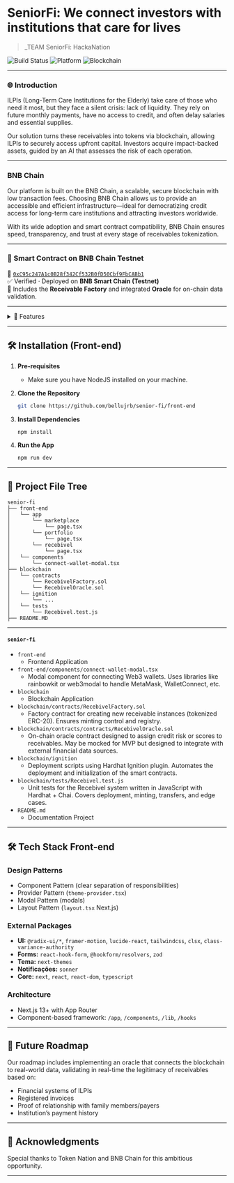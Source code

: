 # SeniorFi: We connect investors with institutions that care for lives

> _TEAM SeniorFi: HackaNation

![Build Status](https://img.shields.io/badge/Build-Passing-brightgreen)
![Platform](https://img.shields.io/badge/Platform-Web-blue)
![Blockchain](https://img.shields.io/badge/Blockchain-BNBChain-orange)

---

### 🌐 Introduction

ILPIs (Long-Term Care Institutions for the Elderly) take care of those who need it most, but they face a silent crisis: lack of liquidity. They rely on future monthly payments, have no access to credit, and often delay salaries and essential supplies.

Our solution turns these receivables into tokens via blockchain, allowing ILPIs to securely access upfront capital. Investors acquire impact-backed assets, guided by an AI that assesses the risk of each operation.

---

### BNB Chain

Our platform is built on the BNB Chain, a scalable, secure blockchain with low transaction fees. Choosing BNB Chain allows us to provide an accessible and efficient infrastructure—ideal for democratizing credit access for long-term care institutions and attracting investors worldwide.

With its wide adoption and smart contract compatibility, BNB Chain ensures speed, transparency, and trust at every stage of receivables tokenization.

--- 

### 🔗 Smart Contract on BNB Chain Testnet

📄 [`0xC95c247A1c0B28f342Cf532B0fD50Cbf9FbCABb1`](https://testnet.bscscan.com/address/0xC95c247A1c0B28f342Cf532B0fD50Cbf9FbCABb1#code)  
✅ Verified · Deployed on **BNB Smart Chain (Testnet)**  
🔐 Includes the **Receivable Factory** and integrated **Oracle** for on-chain data validation.

---

<details>
<summary>🌟 Features</summary>

### 🔹 Receivables Tokenization  
Long-term care institutions (ILPIs) register their future receivables on the platform, which are converted into tradable tokens on the blockchain.

### 🔹 Investment Marketplace  
Investors access a curated marketplace of receivable-backed tokens, evaluating opportunities based on risk and expected returns.

### 🔹 AI-Powered Risk Scoring  
A proprietary AI model analyzes each receivable and assigns a risk score (low, medium, or high), based on factors such as the ILPI’s history, guarantees, and payment terms.

### 🔹 Generative AI Interpretation  
After the score is calculated, a second AI layer generates clear, human-readable explanations of each token's strengths and risks to guide investor decisions.

### 🔹 Powered by BNB Chain  
All operations are transparently, immutably, and automatically recorded via smart contracts on the BNB Chain, ensuring trust and scalability.

</details>

---

## 🛠 Installation (Front-end)

1. **Pre-requisites**
    - Make sure you have NodeJS installed on your machine.

2. **Clone the Repository**

    ```bash
    git clone https://github.com/bellujrb/senior-fi/front-end
    ```

3. **Install Dependencies**

    ```bash
    npm install
    ```

4. **Run the App**

    ```bash
    npm run dev
    ```

---

## 📂 Project File Tree
    
```
senior-fi
├── front-end
│   └── app
│       └── marketplace
│           └── page.tsx
│       └── portfolio
│           └── page.tsx
│       └── recebivel
│           └── page.tsx
│   └── components
│       └── connect-wallet-modal.tsx
├── blockchain
│   └── contracts
│       └── RecebivelFactory.sol
│       └── RecebivelOracle.sol
│   └── ignition
│       └── ...
│   └── tests
│       └── Recebivel.test.js
├── README.MD
```
---

#### `senior-fi`

- `front-end`
    - Frontend Application
- `front-end/components/connect-wallet-modal.tsx`
    - Modal component for connecting Web3 wallets. Uses libraries like rainbowkit or web3modal to handle MetaMask, WalletConnect, etc.
- `blockchain`
    - Blockchain Application
- `blockchain/contracts/RecebivelFactory.sol`
    - Factory contract for creating new receivable instances (tokenized ERC-20). Ensures minting control and registry.
- `blockchain/contracts/contracts/RecebivelOracle.sol`
    - On-chain oracle contract designed to assign credit risk or scores to receivables. May be mocked for MVP but designed to integrate with external financial data sources.
- `blockchain/ignition`
    - Deployment scripts using Hardhat Ignition plugin. Automates the deployment and initialization of the smart contracts.
- `blockchain/tests/Recebivel.test.js`
    - Unit tests for the Recebivel system written in JavaScript with Hardhat + Chai. Covers deployment, minting, transfers, and edge cases.
- `README.md`
    - Documentation Project

---

## 🛠 Tech Stack Front-end

### Design Patterns
- Component Pattern (clear separation of responsibilities)  
- Provider Pattern (`theme-provider.tsx`)  
- Modal Pattern (modals)  
- Layout Pattern (`layout.tsx` Next.js)  

### External Packages 
- **UI:** `@radix-ui/*`, `framer-motion`, `lucide-react`, `tailwindcss`, `clsx`, `class-variance-authority`  
- **Forms:** `react-hook-form`, `@hookform/resolvers`, `zod`  
- **Tema:** `next-themes`  
- **Notificações:** `sonner`  
- **Core:** `next`, `react`, `react-dom`, `typescript`

### Architecture 
- Next.js 13+ with App Router  
- Component-based framework: `/app`, `/components`, `/lib`, `/hooks`  

---

## 🌈 Future Roadmap

Our roadmap includes implementing an oracle that connects the blockchain to real-world data, validating in real-time the legitimacy of receivables based on:

- Financial systems of ILPIs  
- Registered invoices  
- Proof of relationship with family members/payers  
- Institution’s payment history  

---

## 🙏 Acknowledgments

Special thanks to Token Nation and BNB Chain for this ambitious opportunity.

---

